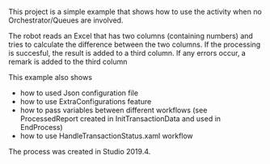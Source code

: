 This project is a simple example that shows how to use the activity when no Orchestrator/Queues are involved.

The robot reads an Excel that has two columns (containing numbers) and tries to calculate the difference between the two columns. 
If the processing is succesful, the result is added to a third column. If any errors occur, a remark is added to the third column

This example also shows 
- how to used Json configuration file
- how to use ExtraConfigurations feature
- how to pass variables between different workflows (see ProcessedReport created in InitTransactionData and used in EndProcess)
- how to use HandleTransactionStatus.xaml workflow

The process was created in Studio 2019.4.
